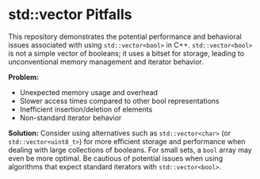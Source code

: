 # std::vector<bool> Pitfalls

This repository demonstrates the potential performance and behavioral issues associated with using `std::vector<bool>` in C++.  `std::vector<bool>` is not a simple vector of booleans; it uses a bitset for storage, leading to unconventional memory management and iterator behavior.

**Problem:**
- Unexpected memory usage and overhead
- Slower access times compared to other bool representations
- Inefficient insertion/deletion of elements
- Non-standard iterator behavior

**Solution:**
Consider using alternatives such as `std::vector<char>` (or `std::vector<uint8_t>`) for more efficient storage and performance when dealing with large collections of booleans. For small sets, a `bool` array may even be more optimal.  Be cautious of potential issues when using algorithms that expect standard iterators with `std::vector<bool>`. 